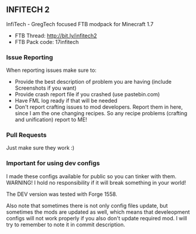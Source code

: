 ## INFITECH 2

InfiTech - GregTech focused FTB modpack for Minecraft 1.7


* FTB Thread: http://bit.ly/infitech2
* FTB Pack code: 17infitech

### Issue Reporting
When reporting issues make sure to:
* Provide the best description of problem you are having (include Screenshots if you want)
* Provide crash report file if you crashed (use pastebin.com)
* Have FML log ready if that will be needed
* Don't report crafting issues to mod developers. Report them in here, since I am the one changing recipes. So any recipe problems (crafting and unification) report to ME!

### Pull Requests
Just make sure they work :)

### Important for using dev configs
I made these configs available for public so you can tinker with them. WARNING! I hold no responsibility if it will break something in your world!

The DEV version was tested with Forge 1558.

Also note that sometimes there is not only config files update, but sometimes the mods are updated as well, which means that develeopment configs will not work properly if you also don't update required mod. I will try to remember to note it in commit description.
